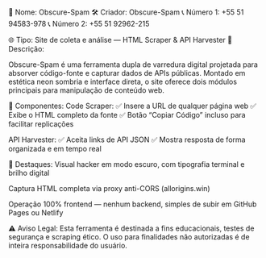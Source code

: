 🔮 Nome: Obscure-Spam
🛠 Criador: Obscure-Spam
📞 Número 1: +55 51 94583-978
📞 Número 2: +55 51 92962-215

🌐 Tipo: Site de coleta e análise — HTML Scraper & API Harvester
📜 Descrição:

Obscure-Spam é uma ferramenta dupla de varredura digital projetada para absorver código-fonte e capturar dados de APIs públicas. Montado em estética neon sombria e interface direta, o site oferece dois módulos principais para manipulação de conteúdo web.

🧱 Componentes:
Code Scraper:
✅ Insere a URL de qualquer página web
✅ Exibe o HTML completo da fonte
✅ Botão “Copiar Código” incluso para facilitar replicações

API Harvester:
✅ Aceita links de API JSON
✅ Mostra resposta de forma organizada e em tempo real

💎 Destaques:
Visual hacker em modo escuro, com tipografia terminal e brilho digital

Captura HTML completa via proxy anti-CORS (allorigins.win)

Operação 100% frontend — nenhum backend, simples de subir em GitHub Pages ou Netlify

⚠️ Aviso Legal:
Esta ferramenta é destinada a fins educacionais, testes de segurança e scraping ético. O uso para finalidades não autorizadas é de inteira responsabilidade do usuário.
